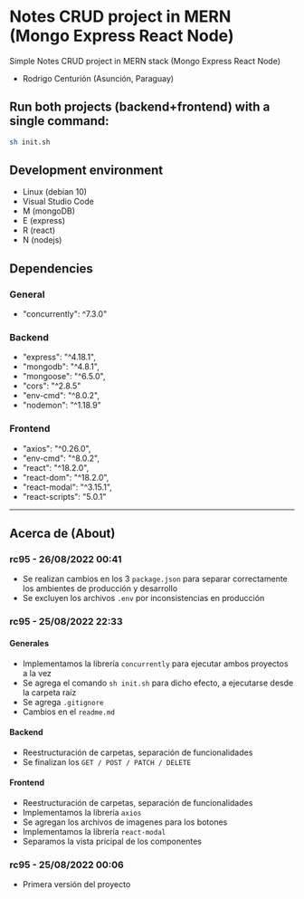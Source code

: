# Notes CRUD project in MERN (Mongo Express React Node)
Simple Notes CRUD project in MERN stack (Mongo Express React Node)

- Rodrigo Centurión
(Asunción, Paraguay)


## Run both projects (backend+frontend) with a single command:
```sh
sh init.sh
```

## Development environment
- Linux (debian 10)
- Visual Studio Code
- M (mongoDB)
- E (express)
- R (react)
- N (nodejs)

## Dependencies
### General
- "concurrently": ^7.3.0"

### Backend
- "express": "^4.18.1",
- "mongodb": "^4.8.1",
- "mongoose": "^6.5.0",
- "cors": "^2.8.5"
- "env-cmd": "^8.0.2",
- "nodemon": "^1.18.9"

### Frontend
- "axios": "^0.26.0",
- "env-cmd": "^8.0.2",
- "react": "^18.2.0",
- "react-dom": "^18.2.0",
- "react-modal": "^3.15.1",
- "react-scripts": "5.0.1"

---
## Acerca de (About)
### rc95 - 26/08/2022 00:41
- Se realizan cambios en los 3 `package.json` para separar correctamente los ambientes de producción y desarrollo
- Se excluyen los archivos `.env` por inconsistencias en producción

### rc95 - 25/08/2022 22:33
#### Generales
- Implementamos la librería `concurrently` para ejecutar ambos proyectos a la vez
- Se agrega el comando `sh init.sh` para dicho efecto, a ejecutarse desde la carpeta raíz
- Se agrega `.gitignore`
- Cambios en el `readme.md`

#### Backend
- Reestructuración de carpetas, separación de funcionalidades
- Se finalizan los `GET / POST / PATCH / DELETE`

#### Frontend
- Reestructuración de carpetas, separación de funcionalidades
- Implementamos la librería `axios`
- Se agregan los archivos de imagenes para los botones
- Implementamos la librería `react-modal`
- Separamos la vista pricipal de los componentes


### rc95 - 25/08/2022 00:06
- Primera versión del proyecto

